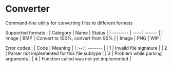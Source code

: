 # Converter
Command-line utility for converting files to different formats

Supported formats :
| Category | Name | Status |
| -------- | ---- | ------ |
| Image    | BMP  | Convert to 100%, convert from 90% |
| Image    | PNG  | WIP    |

Error codes :
| Code | Meaning |
| :--: | ------- |
| 1    | Invalid file signature |
| 2    | Parser not implemented for this file subtype |
| 3    | Problem while parsing arguments |
| 4    | Function called was not yet implemented |

